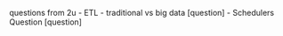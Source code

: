 

questions from 2u
      - ETL - traditional vs big data [question]
      - Schedulers Question [question]
